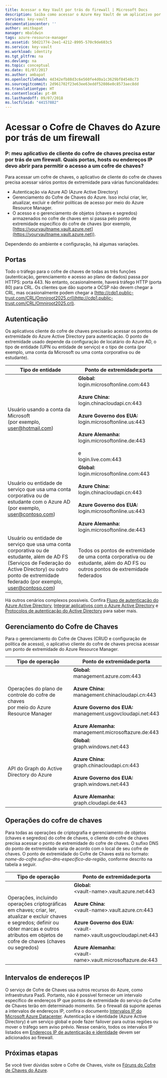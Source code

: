 ```yaml
---
title: Acessar o Key Vault por trás do firewall | Microsoft Docs
description: Saiba como acessar o Azure Key Vault de um aplicativo por trás de um firewall
services: key-vault
documentationcenter: ''
author: amitbapat
manager: mbaldwin
tags: azure-resource-manager
ms.assetid: 50d21774-2ee1-4212-8995-570c9de603c5
ms.service: key-vault
ms.workload: identity
ms.tgt_pltfrm: na
ms.devlang: na
ms.topic: conceptual
ms.date: 01/07/2017
ms.author: ambapat
ms.openlocfilehash: 4d342efb88d3c6e560fe4d0a1c3629bf84548c73
ms.sourcegitcommit: 2d961702f23e63ee63eddf52086e0c8573aec8dd
ms.translationtype: HT
ms.contentlocale: pt-BR
ms.lasthandoff: 09/07/2018
ms.locfileid: "44157882"
---
```

# <a name="access-azure-key-vault-behind-a-firewall"></a>Acessar o Cofre de Chaves do Azure por trás de um firewall
### <a name="q-my-key-vault-client-application-needs-to-be-behind-a-firewall-what-ports-hosts-or-ip-addresses-should-i-open-to-enable-access-to-a-key-vault"></a>P: meu aplicativo de cliente do cofre de chaves precisa estar por trás de um firewall. Quais portas, hosts ou endereços IP devo abrir para permitir o acesso a um cofre de chaves?
Para acessar um cofre de chaves, o aplicativo de cliente do cofre de chaves precisa acessar vários pontos de extremidade para várias funcionalidades:

* Autenticação via Azure AD (Azure Active Directory)
* Gerenciamento do Cofre de Chaves do Azure. Isso inclui criar, ler, atualizar, excluir e definir políticas de acesso por meio do Azure Resource Manager.
* O acesso e o gerenciamento de objetos (chaves e segredos) armazenados no cofre de chaves em si passa pelo ponto de extremidade específico do cofre de chaves (por exemplo, [https://yourvaultname.vault.azure.net](https://yourvaultname.vault.azure.net)).  

Dependendo do ambiente e configuração, há algumas variações.   

## <a name="ports"></a>Portas
Todo o tráfego para o cofre de chaves de todas as três funções (autenticação, gerenciamento e acesso ao plano de dados) passa por HTTPS: porta 443. No entanto, ocasionalmente, haverá tráfego HTTP (porta 80) para CRL. Os clientes que dão suporte a OCSP não devem chegar a CRL, mas ocasionalmente podem chegar a [http://cdp1.public-trust.com/CRL/Omniroot2025.crl](http://cdp1.public-trust.com/CRL/Omniroot2025.crl).  

## <a name="authentication"></a>Autenticação
Os aplicativos cliente do cofre de chaves precisarão acessar os pontos de extremidade do Azure Active Directory para autenticação. O ponto de extremidade usado depende da configuração de locatário do Azure AD, o tipo de entidade (UPN ou entidade de serviço) e o tipo de conta (por exemplo, uma conta da Microsoft ou uma conta corporativa ou de estudante).  

| Tipo de entidade | Ponto de extremidade:porta |
| --- | --- |
| Usuário usando a conta da Microsoft<br> (por exemplo, user@hotmail.com) |**Global:**<br> login.microsoftonline.com:443<br><br> **Azure China:**<br> login.chinacloudapi.cn:443<br><br>**Azure Governo dos EUA:**<br> login.microsoftonline.us:443<br><br>**Azure Alemanha:**<br> login.microsoftonline.de:443<br><br> e <br>login.live.com:443 |
| Usuário ou entidade de serviço que usa uma conta corporativa ou de estudante com o Azure AD (por exemplo, user@contoso.com) |**Global:**<br> login.microsoftonline.com:443<br><br> **Azure China:**<br> login.chinacloudapi.cn:443<br><br>**Azure Governo dos EUA:**<br> login.microsoftonline.us:443<br><br>**Azure Alemanha:**<br> login.microsoftonline.de:443 |
| Usuário ou entidade de serviço que usa uma conta corporativa ou de estudante, além de AD FS (Serviços de Federação do Active Directory) ou outro ponto de extremidade federado (por exemplo, user@contoso.com) |Todos os pontos de extremidade de uma conta corporativa ou de estudante, além do AD FS ou outros pontos de extremidade federados |

Há outros cenários complexos possíveis. Confira [Fluxo de autenticação do Azure Active Directory](../active-directory/develop/authentication-scenarios.md), [Integrar aplicativos com o Azure Active Directory](../active-directory/develop/active-directory-how-to-integrate.md) e [Protocolos de autenticação do Active Directory](https://msdn.microsoft.com/library/azure/dn151124.aspx) para saber mais.  

## <a name="key-vault-management"></a>Gerenciamento do Cofre de Chaves
Para o gerenciamento do Cofre de Chaves (CRUD e configuração de política de acesso), o aplicativo cliente do cofre de chaves precisa acessar um ponto de extremidade do Azure Resource Manager.  

| Tipo de operação | Ponto de extremidade:porta |
| --- | --- |
| Operações do plano de controle do cofre de chaves<br> por meio do Azure Resource Manager |**Global:**<br> management.azure.com:443<br><br> **Azure China:**<br> management.chinacloudapi.cn:443<br><br> **Azure Governo dos EUA:**<br> management.usgovcloudapi.net:443<br><br> **Azure Alemanha:**<br> management.microsoftazure.de:443 |
| API do Graph do Active Directory do Azure |**Global:**<br> graph.windows.net:443<br><br> **Azure China:**<br> graph.chinacloudapi.cn:443<br><br> **Azure Governo dos EUA:**<br> graph.windows.net:443<br><br> **Azure Alemanha:**<br> graph.cloudapi.de:443 |

## <a name="key-vault-operations"></a>Operações do cofre de chaves
Para todas as operações de criptografia e gerenciamento de objetos (chaves e segredos) do cofre de chaves, o cliente do cofre de chaves precisa acessar o ponto de extremidade do cofre de chaves. O sufixo DNS do ponto de extremidade varia de acordo com o local de seu cofre de chaves. O ponto de extremidade do Cofre de Chaves está no formato: *nome-do-cofre*.*sufixo-dns-específico-da-região*, conforme descrito na tabela a seguir.  

| Tipo de operação | Ponto de extremidade:porta |
| --- | --- |
| Operações, incluindo operações criptográficas em chaves; criar, ler, atualizar e excluir chaves e segredos; definir ou obter marcas e outros atributos em objetos de cofre de chaves (chaves ou segredos) |**Global:**<br> &lt;vault-name&gt;.vault.azure.net:443<br><br> **Azure China:**<br> &lt;vault-name&gt;.vault.azure.cn:443<br><br> **Azure Governo dos EUA:**<br> &lt;vault-name&gt;.vault.usgovcloudapi.net:443<br><br> **Azure Alemanha:**<br> &lt;vault-name&gt;.vault.microsoftazure.de:443 |

## <a name="ip-address-ranges"></a>Intervalos de endereços IP
O serviço de Cofre de Chaves usa outros recursos do Azure, como infraestrutura PaaS. Portanto, não é possível fornecer um intervalo específico de endereços IP que pontos de extremidade do serviço de Cofre de Chaves terão em determinado momento. Se o firewall dá suporte apenas a intervalos de endereços IP, confira o documento [Intervalos IP do Microsoft Azure Datacenter](https://www.microsoft.com/download/details.aspx?id=41653). Autenticação e identidade (Azure Active Directory) é um serviço global e pode fazer failover para outras regiões ou mover o tráfego sem aviso prévio. Nesse cenário, todos os intervalos IP listados em [Endereços IP de autenticação e identidade](https://support.office.com/article/Office-365-URLs-and-IP-address-ranges-8548a211-3fe7-47cb-abb1-355ea5aa88a2#bkmk_identity_ip) devem ser adicionados ao firewall.

## <a name="next-steps"></a>Próximas etapas
Se você tiver dúvidas sobre o Cofre de Chaves, visite os [Fóruns do Cofre de Chaves do Azure](https://social.msdn.microsoft.com/forums/azure/home?forum=AzureKeyVault).

